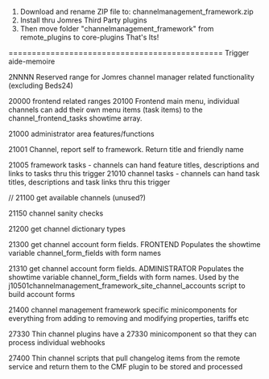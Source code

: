 
1. Download and rename ZIP file to: channelmanagement_framework.zip
2. Install thru Jomres Third Party plugins
3. Then move folder "channelmanagement_framework" from remote_plugins to core-plugins
That's Its!

==============================================
Trigger aide-memoire

2NNNN Reserved range for Jomres channel manager related functionality (excluding Beds24)

20000 frontend related ranges
20100 Frontend main menu, individual channels can add their own menu items (task items) to the channel_frontend_tasks showtime array.

21000 administrator area features/functions

21001 Channel, report self to framework. Return title and friendly name

21005 framework tasks - channels can hand feature titles, descriptions and links to tasks thru this trigger
21010 channel tasks - channels can hand task titles, descriptions and task links thru this trigger

// 21100 get available channels (unused?)

21150 channel sanity checks

21200 get channel dictionary types

21300 get channel account form fields. FRONTEND Populates the showtime variable channel_form_fields with form names

21310 get channel account form fields. ADMINISTRATOR Populates the showtime variable channel_form_fields with form names. Used by the j10501channelmanagement_framework_site_channel_accounts script to build account forms

21400 channel management framework specific minicomponents for everything from adding to removing and modifying properties, tariffs etc

27330 Thin channel plugins have a 27330 minicomponent so that they can process individual webhooks

27400 Thin channel scripts that pull changelog items from the remote service and return them to the CMF plugin to be stored and processed



